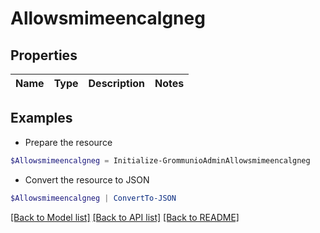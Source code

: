 # Allowsmimeencalgneg
## Properties

Name | Type | Description | Notes
------------ | ------------- | ------------- | -------------

## Examples

- Prepare the resource
```powershell
$Allowsmimeencalgneg = Initialize-GrommunioAdminAllowsmimeencalgneg 
```

- Convert the resource to JSON
```powershell
$Allowsmimeencalgneg | ConvertTo-JSON
```

[[Back to Model list]](../README.md#documentation-for-models) [[Back to API list]](../README.md#documentation-for-api-endpoints) [[Back to README]](../README.md)

